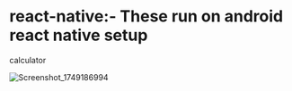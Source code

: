 # react-native:- These run on android react native setup

calculator



![Screenshot_1749186994](https://github.com/user-attachments/assets/4663fc5d-d83d-40b9-a3ad-b7b85925c0d9)
